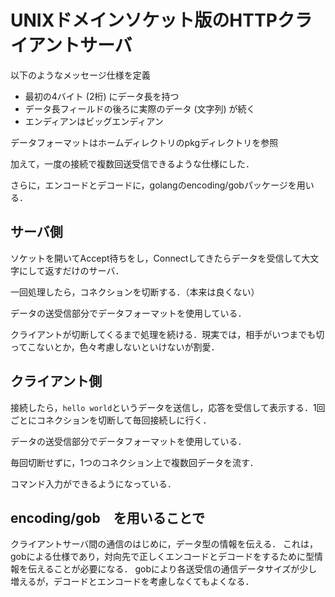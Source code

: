 # UNIXドメインソケット版のHTTPクライアントサーバ
以下のようなメッセージ仕様を定義

- 最初の4バイト (2桁) にデータ長を持つ
- データ長フィールドの後ろに実際のデータ (文字列) が続く
- エンディアンはビッグエンディアン

データフォーマットはホームディレクトリのpkgディレクトリを参照

加えて，一度の接続で複数回送受信できるような仕様にした．

さらに，エンコードとデコードに，golangのencoding/gobパッケージを用いる．

## サーバ側
ソケットを開いてAccept待ちをし，Connectしてきたらデータを受信して大文字にして返すだけのサーバ．

一回処理したら，コネクションを切断する．（本来は良くない）

データの送受信部分でデータフォーマットを使用している．

クライアントが切断してくるまで処理を続ける．現実では，相手がいつまでも切ってこないとか，色々考慮しないといけないが割愛．

## クライアント側
接続したら，`hello world`というデータを送信し，応答を受信して表示する．1回ごとにコネクションを切断して毎回接続しに行く．

データの送受信部分でデータフォーマットを使用している．

毎回切断せずに，1つのコネクション上で複数回データを流す．

コマンド入力ができるようになっている．

## encoding/gob　を用いることで
クライアントサーバ間の通信のはじめに，データ型の情報を伝える．
これは，gobによる仕様であり，対向先で正しくエンコードとデコードをするために型情報を伝えることが必要になる．
gobにより各送受信の通信データサイズが少し増えるが，デコードとエンコードを考慮しなくてもよくなる．
